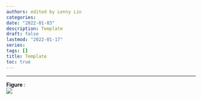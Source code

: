 ```yaml
---
authors: edited by Lenny Lin
categories: 
date: "2022-01-03"
description: Template
draft: false
lastmod: "2022-01-17"
series: 
tags: []
title: Template
toc: true
---
```






<!--more-->




____
<figcaption><b>Figure </b>: </figcaption>
<img src = "/docs/images/"/>
